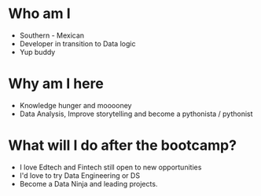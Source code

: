 # Who am I

* Southern - Mexican 
* Developer in transition to Data logic
* Yup buddy

# Why am I here

* Knowledge hunger and mooooney
* Data Analysis, Improve storytelling and become a pythonista / pythonist

# What will I do after the bootcamp?

* I love Edtech and Fintech still open to new opportunities
* I'd love to try Data Engineering or DS
* Become a Data Ninja and leading projects. 